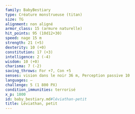 ```yaml
---
family: BabyBestiary
type: Créature monstrueuse (titan)
size: TG
alignment: non aligné
armor_class: 15 (armure naturelle)
hit_points: 95 (10d12+30)
speed: nage 15 m
strength: 21 (+5)
dexterity: 10 (+0)
constitution: 17 (+3)
intelligence: 2 (-4)
wisdom: 10 (+0)
charisma: 7 (-2)
saving_throws: For +7, Con +5
senses: vision dans le noir 36 m, Perception passive 10
languages: —
challenge: 5 (1 800 PX)
condition_immunities: terrorisé
x_p: 1800
id: baby_bestiary.md#léviathan-petit
title: Léviathan, petit
---
```


